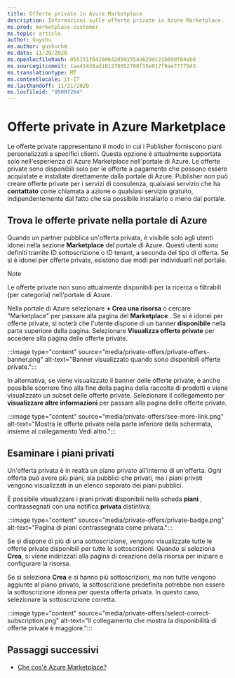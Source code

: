 ```yaml
---
title: Offerte private in Azure Marketplace
description: Informazioni sulle offerte private in Azure Marketplace.
ms.prod: marketplace-customer
ms.topic: article
author: Guyshu
ms.author: gushuchm
ms.date: 11/20/2020
ms.openlocfilehash: 055151f0420d642d591554a829dc21b69df84ebd
ms.sourcegitcommit: 1aa43438ad181278052788f15e017f9ae7777943
ms.translationtype: MT
ms.contentlocale: it-IT
ms.lasthandoff: 11/21/2020
ms.locfileid: "95007264"
---
```

# <a name="private-offers-in-azure-marketplace"></a>Offerte private in Azure Marketplace

Le offerte private rappresentano il modo in cui i Publisher forniscono piani personalizzati a specifici clienti. Questa opzione è attualmente supportata solo nell'esperienza di Azure Marketplace nell'portale di Azure. Le offerte private sono disponibili solo per le offerte a pagamento che possono essere acquistate e installate direttamente dalla portale di Azure. Publisher non può creare offerte private per i servizi di consulenza, qualsiasi servizio che ha **contattato** come chiamata a azione o qualsiasi servizio gratuito, indipendentemente dal fatto che sia possibile installarlo o meno dal portale.

## <a name="find-private-offers-in-the-azure-portal"></a>Trova le offerte private nella portale di Azure

Quando un partner pubblica un'offerta privata, è visibile solo agli utenti idonei nella sezione **Marketplace** del portale di Azure. Questi utenti sono definiti tramite ID sottoscrizione o ID tenant, a seconda del tipo di offerta. Se si è idonei per offerte private, esistono due modi per individuarli nel portale.

> [!NOTE]
> Le offerte private non sono attualmente disponibili per la ricerca o filtrabili (per categoria) nell'portale di Azure.

Nella portale di Azure selezionare **+ Crea una risorsa** o cercare "Marketplace" per passare alla pagina del **Marketplace** . Se si è idonei per offerte private, si noterà che l'utente dispone di un banner **disponibile** nella parte superiore della pagina. Selezionare **Visualizza offerte private** per accedere alla pagina delle offerte private.

:::image type="content" source="media/private-offers/private-offers-banner.png" alt-text="Banner visualizzato quando sono disponibili offerte private.":::

In alternativa, se viene visualizzato il banner delle offerte private, è anche possibile scorrere fino alla fine della pagina della raccolta di prodotti e viene visualizzato un subset delle offerte private. Selezionare il collegamento per **visualizzare altre informazioni** per passare alla pagina delle offerte private.

:::image type="content" source="media/private-offers/see-more-link.png" alt-text="Mostra le offerte private nella parte inferiore della schermata, insieme al collegamento Vedi altro.":::

## <a name="review-private-plans"></a>Esaminare i piani privati

Un'offerta privata è in realtà un piano privato all'interno di un'offerta. Ogni offerta può avere più piani, sia pubblici che privati, ma i piani privati vengono visualizzati in un elenco separato dei piani pubblici.

È possibile visualizzare i piani privati disponibili nella scheda **piani** , contrassegnati con una notifica **privata** distintiva:

:::image type="content" source="media/private-offers/private-badge.png" alt-text="Pagina di piani contrassegnata come privata.":::

Se si dispone di più di una sottoscrizione, vengono visualizzate tutte le offerte private disponibili per tutte le sottoscrizioni. Quando si seleziona **Crea**, si viene indirizzati alla pagina di creazione della risorsa per iniziare a configurare la risorsa.

Se si seleziona **Crea** e si hanno più sottoscrizioni, ma non tutte vengono aggiunte al piano privato, la sottoscrizione predefinita potrebbe non essere la sottoscrizione idonea per questa offerta privata. In questo caso, selezionare la sottoscrizione corretta.

:::image type="content" source="media/private-offers/select-correct-subscription.png" alt-text="Il collegamento che mostra la disponibilità di offerte private è maggiore.":::

## <a name="next-steps"></a>Passaggi successivi

- [Che cos'è Azure Marketplace?](azure-marketplace-overview.md)
